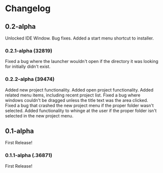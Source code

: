 # Changelog

## 0.2-alpha
Unlocked IDE Window. Bug fixes.
Added a start menu shortcut to installer.

### 0.2.1-alpha (32819)
Fixed a bug where the launcher wouldn't open if the directory it was looking for initially didn't exist.

### 0.2.2-alpha (39474)
Added new project functionality.
Added open project functionality.
Added related menu items, including recent project list.
Fixed a bug where windows couldn't be dragged unless the title text was the area clicked.
Fixed a bug that crashed the new project menu if the proper folder wasn't selected.
Added functionality to whinge at the user if the proper folder isn't selected in the new project menu.

## 0.1-alpha
First Release!

### 0.1.1-alpha (.36871)
First Release!
